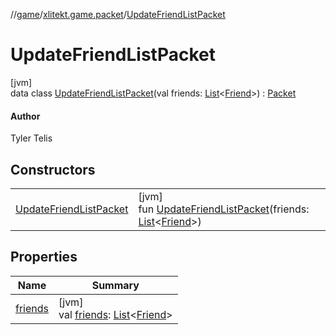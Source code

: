 //[game](../../../index.md)/[xlitekt.game.packet](../index.md)/[UpdateFriendListPacket](index.md)

# UpdateFriendListPacket

[jvm]\
data class [UpdateFriendListPacket](index.md)(val friends: [List](https://kotlinlang.org/api/latest/jvm/stdlib/kotlin.collections/-list/index.html)&lt;[Friend](../../xlitekt.game.content.friend/-friend/index.md)&gt;) : [Packet](../-packet/index.md)

#### Author

Tyler Telis

## Constructors

| | |
|---|---|
| [UpdateFriendListPacket](-update-friend-list-packet.md) | [jvm]<br>fun [UpdateFriendListPacket](-update-friend-list-packet.md)(friends: [List](https://kotlinlang.org/api/latest/jvm/stdlib/kotlin.collections/-list/index.html)&lt;[Friend](../../xlitekt.game.content.friend/-friend/index.md)&gt;) |

## Properties

| Name | Summary |
|---|---|
| [friends](friends.md) | [jvm]<br>val [friends](friends.md): [List](https://kotlinlang.org/api/latest/jvm/stdlib/kotlin.collections/-list/index.html)&lt;[Friend](../../xlitekt.game.content.friend/-friend/index.md)&gt; |
